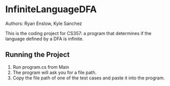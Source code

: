 # InfiniteLanguageDFA

Authors: Ryan Enslow, Kyle Sanchez

This is the coding project for CS357: a program that determines if the language defined by a DFA is infinite.


## Running the Project
1. Run program.cs from Main
2. The program will ask you for a file path.
3. Copy the file path of one of the test cases and paste it into the program.
